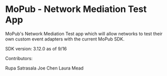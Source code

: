 # MoPub - Network Mediation Test App

MoPub's Network Mediation Test app which will allow networks to test their own custom event adapters with the current MoPub SDK. 

SDK version: 3.12.0 as of 9/16

Contributors:

Rupa Satrasala
Joe Chen
Laura Mead